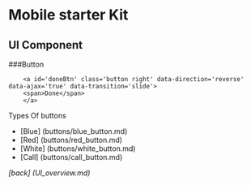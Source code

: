 Mobile starter Kit
================================

UI Component
--------------------------------


###Button		
		
		<a id='doneBtn' class='button right' data-direction='reverse' data-ajax='true' data-transition='slide'>
		<span>Done</span>
		</a>


Types Of buttons
* [Blue] (buttons/blue_button.md)
* [Red] (buttons/red_button.md)
* [White] (buttons/white_button.md)
* [Call] (buttons/call_button.md)

	
*[back] (UI_overview.md)*  
